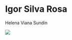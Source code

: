 # Igor Silva Rosa

Helena Viana Sundin

![](https://tenor.com/pt-BR/view/yuri22-gif-1877939662869428444)


